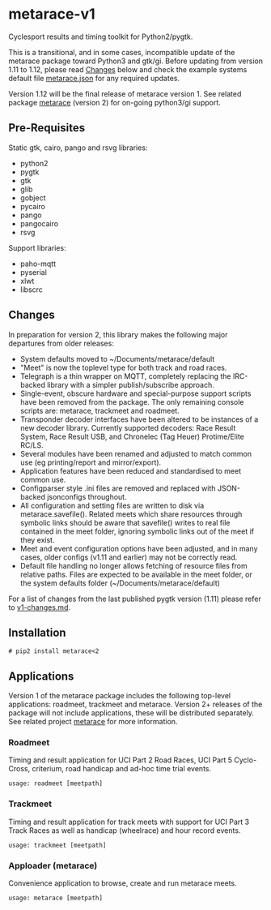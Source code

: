 # metarace-v1

Cyclesport results and timing toolkit for Python2/pygtk.

This is a transitional, and in some cases, incompatible update
of the metarace package toward Python3 and gtk/gi. Before updating
from version 1.11 to 1.12, please read [Changes](#Changes) below
and check the example systems default file
[metarace.json](src/metarace/data/metarace.json) for any required updates.

Version 1.12 will be the final release of metarace version 1.
See related package [metarace](https://github.com/ndf-zz/metarace)
(version 2) for on-going python3/gi support.


## Pre-Requisites

Static gtk, cairo, pango and rsvg libraries:

   - python2
   - pygtk
   - gtk
   - glib
   - gobject
   - pycairo
   - pango
   - pangocairo
   - rsvg

Support libraries:

   - paho-mqtt
   - pyserial
   - xlwt
   - libscrc


## Changes

In preparation for version 2, this library makes the following major
departures from older releases:

   - System defaults moved to ~/Documents/metarace/default
   - "Meet" is now the toplevel type for both track and road races.
   - Telegraph is a thin wrapper on MQTT, completely replacing
     the IRC-backed library with a simpler publish/subscribe
     approach.
   - Single-event, obscure hardware and special-purpose support scripts
     have been removed from the package. The only remaining console
     scripts are: metarace, trackmeet and roadmeet.
   - Transponder decoder interfaces have been altered to be instances
     of a new decoder library. Currently supported decoders:
     Race Result System, Race Result USB, and Chronelec (Tag Heuer)
     Protime/Elite RC/LS.
   - Several modules have been renamed and adjusted to match common
     use (eg printing/report and mirror/export).
   - Application features have been reduced and standardised to meet
     common use.
   - Configparser style .ini files are removed and replaced
     with JSON-backed jsonconfigs throughout.
   - All configuration and setting files are written to disk via
     metarace.savefile(). Related meets which share resources through
     symbolic links should be aware that savefile() writes to real file
     contained in the meet folder, ignoring symbolic links out of the
     meet if they exist.
   - Meet and event configuration options have been adjusted, and in many
     cases, older configs (v1.11 and earlier) may not be correctly read.
   - Default file handling no longer allows fetching of resource files
     from relative paths. Files are expected to be available in the
     meet folder, or the system defaults folder
     (~/Documents/metarace/default)

For a list of changes from the last published pygtk version (1.11) 
please refer to [v1-changes.md](v1-changes.md).


## Installation

	# pip2 install metarace<2


## Applications

Version 1 of the metarace package includes the following
top-level applications: roadmeet, trackmeet and metarace.
Version 2+ releases of the package will not include applications,
these will be distributed separately. See related project
[metarace](https://github.com/ndf-zz/metarace) for more information.


### Roadmeet

Timing and result application for UCI Part 2 Road Races,
UCI Part 5 Cyclo-Cross, criterium, road handicap and ad-hoc
time trial events.

	usage: roadmeet [meetpath]


### Trackmeet

Timing and result application for track meets with support for
UCI Part 3 Track Races as well as handicap (wheelrace) and
hour record events.

	usage: trackmeet [meetpath]


### Apploader (metarace)

Convenience application to browse, create and run metarace meets.

	usage: metarace [meetpath]

